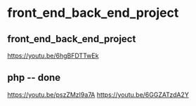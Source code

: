 # front_end_back_end_project

## front_end_back_end_project

https://youtu.be/6hgBFDTTwEk

## php -- done

https://youtu.be/pszZMzI9a7A
https://youtu.be/6GGZATzdA2Y

